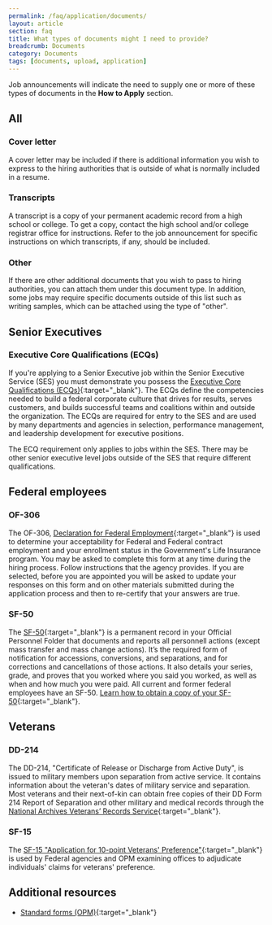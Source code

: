 ```yaml
---
permalink: /faq/application/documents/
layout: article
section: faq
title: What types of documents might I need to provide?
breadcrumb: Documents
category: Documents
tags: [documents, upload, application]
---
```


Job announcements will indicate the need to supply one or more of these types of documents in the **How to Apply** section.

## All

### Cover letter

A cover letter may be included if there is additional information you wish to express to the hiring authorities that is outside of what is normally included in a resume.

### Transcripts

A transcript is a copy of your permanent academic record from a high school or college. To get a copy, contact the high school and/or college registrar office for instructions. Refer to the job announcement for specific instructions on which transcripts, if any, should be included.

### Other

If there are other additional documents that you wish to pass to hiring authorities, you can attach them under this document type. In addition, some jobs may require specific documents outside of this list such as writing samples, which can be attached using the type of "other".


## Senior Executives

### Executive Core Qualifications (ECQs)

If you're applying to a Senior Executive job within the Senior Executive Service (SES) you must demonstrate you possess the [Executive Core Qualifications (ECQs)](https://www.opm.gov/policy-data-oversight/senior-executive-service/executive-core-qualifications/){:target="_blank"}. The ECQs define the competencies needed to build a federal corporate culture that drives for results, serves customers, and builds successful teams and coalitions within and outside the organization. The ECQs are required for entry to the SES and are used by many departments and agencies in selection, performance management, and leadership development for executive positions.

The ECQ requirement only applies to jobs within the SES.  There may be other senior executive level jobs outside of the SES that require different qualifications.

## Federal employees

### OF-306

The OF-306, [Declaration for Federal Employment](https://www.opm.gov/forms/Optional-forms/){:target="_blank"} is used to determine your acceptability for Federal and Federal contract employment and your enrollment status in the Government's Life Insurance program. You may be asked to complete this form at any time during the hiring process. Follow instructions that the agency provides. If you are selected, before you are appointed you will be asked to update your responses on this form and on other materials submitted during the application process and then to re-certify that your answers are true.

### SF-50

The [SF-50](https://www.opm.gov/forms/standard-forms/){:target="_blank"} is a permanent record in your Official Personnel Folder that documents and reports all personnell actions (except mass transfer and mass change actions). It’s the required form of notification for accessions, conversions, and separations, and for corrections and cancellations of those actions.  It also details your series, grade, and proves that you worked where you said you worked, as well as when and how much you were paid. All current and former federal employees have an SF-50.  [Learn how to obtain a copy of your SF-50](http://www.archives.gov/st-louis/civilian-personnel/index.html){:target="_blank"}.

## Veterans

### DD-214

The DD-214, "Certificate of Release or Discharge from Active Duty", is issued to military members upon separation from active service. It contains information about the veteran's dates of military service and separation. Most veterans and their next-of-kin can obtain free copies of their DD Form 214 Report of Separation and other military and medical records through the [National Archives Veterans’ Records Service](http://www.archives.gov/veterans/military-service-records/){:target="_blank"}.

### SF-15

The [SF-15 "Application for 10-point Veterans' Preference"](https://www.opm.gov/forms/standard-forms/){:target="_blank"} is used by Federal agencies and OPM examining offices to adjudicate individuals' claims for veterans' preference.


## Additional resources

* [Standard forms (OPM)](https://www.opm.gov/forms/standard-forms/){:target="_blank"}
